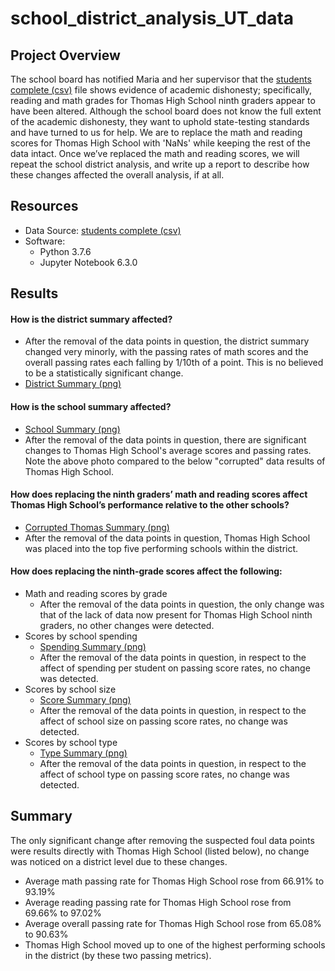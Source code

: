 # school_district_analysis_UT_data

## Project Overview
The school board has notified Maria and her supervisor that the [students complete (csv)](resources/students_complete.csv) file shows evidence of academic dishonesty; specifically, reading and math grades for Thomas High School ninth graders appear to have been altered. Although the school board does not know the full extent of the academic dishonesty, they want to uphold state-testing standards and have turned to us for help. We are to replace the math and reading scores for Thomas High School with 'NaNs' while keeping the rest of the data intact. Once we’ve replaced the math and reading scores, we will repeat the school district analysis, and write up a report to describe how these changes affected the overall analysis, if at all.

## Resources
- Data Source: [students complete (csv)](resources/students_complete.csv)
- Software:
   - Python 3.7.6
   - Jupyter Notebook 6.3.0

## Results
#### How is the district summary affected?
   - After the removal of the data points in question, the district summary changed very minorly, with the passing rates of math scores and the overall passing rates each falling by 1/10th of a point. This is no believed to be a statistically significant change.
   - [District Summary (png)](analysis/district_summary.png)
#### How is the school summary affected?
   - [School Summary (png)](analysis/school_summary.png)
   - After the removal of the data points in question, there are significant changes to Thomas High School's average scores and passing rates. Note the above photo compared to the below "corrupted" data results of Thomas High School.
#### How does replacing the ninth graders’ math and reading scores affect Thomas High School’s performance relative to the other schools?
   - [Corrupted Thomas Summary (png)](analysis/thomas_corrupted_data_summary.png)
   - After the removal of the data points in question, Thomas High School was placed into the top five performing schools within the district.
#### How does replacing the ninth-grade scores affect the following:
   - Math and reading scores by grade
      - After the removal of the data points in question, the only change was that of the lack of data now present for Thomas High School ninth graders, no other changes were detected.
   - Scores by school spending
      - [Spending Summary (png)](analysis/score_spending_results.png)
      - After the removal of the data points in question, in respect to the affect of spending per student on passing score rates, no change was detected.
   - Scores by school size
      - [Score Summary (png)](analysis/score_size_results.png)
      - After the removal of the data points in question, in respect to the affect of school size on passing score rates, no change was detected.
   - Scores by school type
      - [Type Summary (png)](analysis/score_type_results.png)
      - After the removal of the data points in question, in respect to the affect of school type on passing score rates, no change was detected.

## Summary
The only significant change after removing the suspected foul data points were results directly with Thomas High School (listed below), no change was noticed on a district level due to these changes.
   - Average math passing rate for Thomas High School rose from 66.91% to 93.19%
   - Average reading passing rate for Thomas High School rose from 69.66% to 97.02%
   - Average overall passing rate for Thomas High School rose from 65.08% to 90.63%
   - Thomas High School moved up to one of the highest performing schools in the district (by these two passing metrics).
   
   